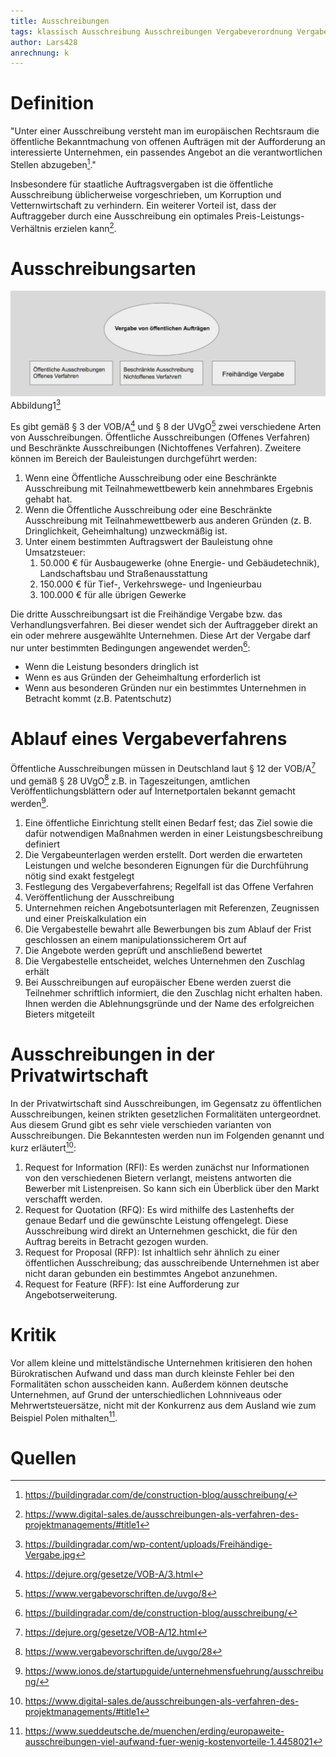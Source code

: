 ```yaml
---
title: Ausschreibungen
tags: klassisch Ausschreibung Ausschreibungen Vergabeverordnung Vergaberecht
author: Lars428
anrechnung: k
---
```

# Definition 
"Unter einer Ausschreibung versteht man im europäischen Rechtsraum die öffentliche Bekanntmachung von offenen Aufträgen mit der Aufforderung an interessierte Unternehmen, ein passendes Angebot an die verantwortlichen Stellen abzugeben[^1]."

Insbesondere für staatliche Auftragsvergaben ist die öffentliche Ausschreibung üblicherweise vorgeschrieben, um Korruption und Vetternwirtschaft zu verhindern. Ein weiterer Vorteil ist, dass der Auftraggeber durch eine Ausschreibung ein optimales Preis-Leistungs-Verhältnis erzielen kann[^2].

# Ausschreibungsarten
![Ausschreibungsarten](/Verwaltung/Projekt/Vergabe.jpg)
Abbildung1[^3]

Es gibt gemäß § 3 der VOB/A[^4] und § 8 der UVgO[^5] zwei verschiedene Arten von Ausschreibungen. Öffentliche Ausschreibungen (Offenes Verfahren) und Beschränkte Ausschreibungen (Nichtoffenes Verfahren). Zweitere können im Bereich der Bauleistungen durchgeführt werden:
1.	Wenn eine Öffentliche Ausschreibung oder eine Beschränkte Ausschreibung mit Teilnahmewettbewerb kein annehmbares Ergebnis gehabt hat.
2.	Wenn die Öffentliche Ausschreibung oder eine Beschränkte Ausschreibung mit Teilnahmewettbewerb aus anderen Gründen (z. B. Dringlichkeit, Geheimhaltung) unzweckmäßig ist.
3.	Unter einem bestimmten Auftragswert der Bauleistung ohne Umsatzsteuer:
    1.	50.000 € für Ausbaugewerke (ohne Energie- und Gebäudetechnik), Landschaftsbau und Straßenausstattung
    2.	150.000 € für Tief-, Verkehrswege- und Ingenieurbau
    3.	100.000 € für alle übrigen Gewerke 
  
Die dritte Ausschreibungsart ist die Freihändige Vergabe bzw. das Verhandlungsverfahren. Bei dieser wendet sich der Auftraggeber direkt an ein oder mehrere ausgewählte Unternehmen. Diese Art der Vergabe darf nur unter bestimmten Bedingungen angewendet werden[^1]:
* Wenn die Leistung besonders dringlich ist
* Wenn es aus Gründen der Geheimhaltung erforderlich ist
* Wenn aus besonderen Gründen nur ein bestimmtes Unternehmen in Betracht kommt (z.B. Patentschutz)
 
# Ablauf eines Vergabeverfahrens
Öffentliche Ausschreibungen müssen in Deutschland laut § 12 der VOB/A[^6] und gemäß § 28 UVgO[^7] z.B. in Tageszeitungen, amtlichen Veröffentlichungsblättern oder auf Internetportalen bekannt gemacht werden[^8].
1.	Eine öffentliche Einrichtung stellt einen Bedarf fest; das Ziel sowie die dafür notwendigen Maßnahmen werden in einer Leistungsbeschreibung definiert
2.	Die Vergabeunterlagen werden erstellt. Dort werden die erwarteten Leistungen und welche besonderen Eignungen für die Durchführung nötig sind exakt festgelegt
3.	Festlegung des Vergabeverfahrens; Regelfall ist das Offene Verfahren
4.	Veröffentlichung der Ausschreibung
5.	Unternehmen reichen Angebotsunterlagen mit Referenzen, Zeugnissen und einer Preiskalkulation ein
6.	Die Vergabestelle bewahrt alle Bewerbungen bis zum Ablauf der Frist geschlossen an einem manipulationssicherem Ort auf
7.	Die Angebote werden geprüft und anschließend bewertet
8.	Die Vergabestelle entscheidet, welches Unternehmen den Zuschlag erhält 
9.	Bei Ausschreibungen auf europäischer Ebene werden zuerst die Teilnehmer schriftlich informiert, die den Zuschlag nicht erhalten haben. Ihnen werden die Ablehnungsgründe und der Name des erfolgreichen Bieters mitgeteilt       



# Ausschreibungen in der Privatwirtschaft
In der Privatwirtschaft sind Ausschreibungen, im Gegensatz zu öffentlichen Ausschreibungen, keinen strikten gesetzlichen Formalitäten untergeordnet. Aus diesem Grund gibt es sehr viele verschieden varianten von Ausschreibungen. Die Bekanntesten werden nun im Folgenden genannt und kurz erläutert[^2]:

1.	Request for Information (RFI): Es werden zunächst nur Informationen von den verschiedenen Bietern verlangt, meistens antworten die Bewerber mit Listenpreisen. So kann sich ein Überblick über den Markt verschafft werden.
2.	Request for Quotation (RFQ): Es wird mithilfe des Lastenhefts der genaue Bedarf und die gewünschte Leistung offengelegt. Diese Ausschreibung wird direkt an Unternehmen geschickt, die für den Auftrag bereits in Betracht gezogen wurden.
3.	Request for Proposal (RFP): Ist inhaltlich sehr ähnlich zu einer öffentlichen Ausschreibung; das ausschreibende Unternehmen ist aber nicht daran gebunden ein bestimmtes Angebot anzunehmen.
4.	Request for Feature (RFF): Ist eine Aufforderung zur Angebotserweiterung.

# Kritik
Vor allem kleine und mittelständische Unternehmen kritisieren den hohen Bürokratischen Aufwand und dass man durch kleinste Fehler bei den Formalitäten schon ausscheiden kann. Außerdem können deutsche Unternehmen, auf Grund der unterschiedlichen Lohnniveaus oder Mehrwertsteuersätze, nicht mit der Konkurrenz aus dem Ausland wie zum Beispiel Polen mithalten[^9].


# Quellen

[^1]: https://buildingradar.com/de/construction-blog/ausschreibung/
[^2]: https://www.digital-sales.de/ausschreibungen-als-verfahren-des-projektmanagements/#title1
[^3]: https://buildingradar.com/wp-content/uploads/Freihändige-Vergabe.jpg 
[^4]: https://dejure.org/gesetze/VOB-A/3.html
[^5]: https://www.vergabevorschriften.de/uvgo/8
[^6]: https://dejure.org/gesetze/VOB-A/12.html    
[^7]: https://www.vergabevorschriften.de/uvgo/28 
[^8]: https://www.ionos.de/startupguide/unternehmensfuehrung/ausschreibung/
[^9]: https://www.sueddeutsche.de/muenchen/erding/europaweite-ausschreibungen-viel-aufwand-fuer-wenig-kostenvorteile-1.4458021

